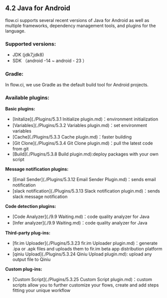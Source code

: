 ## 4.2 Java for Android

flow.ci supports several recent versions of Java for Android as well as multiple frameworks, dependency management tools, and plugins for the language.

### Supported versions:

- JDK (jdk7,jdk8)
- SDK （android -14 ~ android - 23 ）

### Gradle:

In flow.ci, we use Gradle as the default build tool for Android projects.

### Available plugins:

<b>Basic plugins:</b>
- [Initalize](./Plugins/5.3.1 Initialize plugin.md)：environment initialization 
- [Variables](./Plugins/5.3.2 Variables plugin.md)：set environment variables
- [Cache](./Plugins/5.3.3 Cache plugin.md)：faster building
- [Git Clone](./Plugins/5.3.4 Git Clone plugin.md)：pull the latest code from git
- [Build](./Plugins/5.3.8 Build plugin.md):deploy packages with your own script

<b>Message notification plugins:</b>
- [Email Sender](./Plugins/5.3.12 Email Sender Plugin.md)：sends email notification 
- [slack notification](./Plugins/5.3.13 Slack notification plugin.md)：sends slack message notification

<b>Code detection plugins:</b>
- [Code Analyzer](./9.9 Waiting.md)：code quality analyzer for Java
- [Infer analyzer](./9.9 Waiting.md)：code quality analyzer for Java

<b>Third-party plug-ins:</b>
- [fir.im Uploader](./Plugins/5.3.23 fir.im Uploader plugin.md)：generate .ipa or .apk files and uploads them to fir.im beta app distribution platform
- [qiniu Upload](./Plugins/5.3.24 Qiniu Upload plugin.md): upload any output file to Qiniu

<b>Custom plug-ins:</b>
- [Custom Script](./Plugins/5.3.25 Custom Script plugin.md)：custom scripts allow you to further customize your flows, create and add steps fitting your unique workflow
